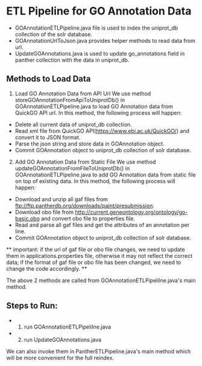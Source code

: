 # ETL Pipeline for GO Annotation Data

- GOAnnotationETLPipeline.java file is used to index the uniprot_db collection of the solr database.
- GOAnnotationUrlToJson.java provides helper methods to read data from url.
- UpdateGOAnnotations.java is used to update go_annotations field in panther collection with the data in uniprot_db.

## Methods to Load Data
1. Load GO Annotation Data from API Url
We use method storeGOAnnotationFromApiToUniprotDb() in GOAnnotationETLPipeline.java to load GO Annotation data from QuickGO API url.
In this method, the following process will happen:
- Delete all current data of uniprot_db collection.
- Read xml file from QuickGO API(<https://www.ebi.ac.uk/QuickGO/>) and convert it to JSON format.
- Parse the json string and store data in GOAnnotation object.
- Commit GOAnnotation object to uniprot_db collection of solr database.

2. Add GO Annotation Data from Static File
We use method updateGOAnnotationFromFileToUniprotDb() in GOAnnotationETLPipeline.java to add GO Annotation data from static file on top of existing data.
In this method, the following process will happen:
- Download and unzip all gaf files from <ftp://ftp.pantherdb.org/downloads/paint/presubmission>.
- Download obo file from <http://current.geneontology.org/ontology/go-basic.obo> and convert obo file to properties file.
- Read and parse all gaf files and get the attributes of an annotation per line.
- Commit GOAnnotation object to uniprot_db collection of solr database.

** important: if the url of gaf file or obo file changes, we need to update them in applications.properties file, otherwise it may not reflect the correct data; if the format of gaf file or obo file has been changed, we need to change the code accordingly. **

The above 2 methods are called from GOAnnotationETLPipelilne.java's main method.

## Steps to Run:
- 1. run GOAnnotationETLPipelilne.java
- 2. run UpdateGOAnnotations.java

We can also invoke them in PantherETLPipeline.java's main method which will be more convenient for the full reindex.